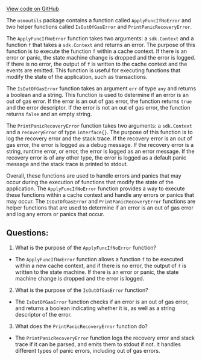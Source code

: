 [View code on GitHub](https://github.com/duality-labs/duality/osmoutils/cache_ctx.go)

The `osmoutils` package contains a function called `ApplyFuncIfNoError` and two helper functions called `IsOutOfGasError` and `PrintPanicRecoveryError`. 

The `ApplyFuncIfNoError` function takes two arguments: a `sdk.Context` and a function `f` that takes a `sdk.Context` and returns an error. The purpose of this function is to execute the function `f` within a cache context. If there is an error or panic, the state machine change is dropped and the error is logged. If there is no error, the output of `f` is written to the cache context and the events are emitted. This function is useful for executing functions that modify the state of the application, such as transactions. 

The `IsOutOfGasError` function takes an argument `err` of type `any` and returns a boolean and a string. This function is used to determine if an error is an out of gas error. If the error is an out of gas error, the function returns `true` and the error descriptor. If the error is not an out of gas error, the function returns `false` and an empty string. 

The `PrintPanicRecoveryError` function takes two arguments: a `sdk.Context` and a `recoveryError` of type `interface{}`. The purpose of this function is to log the recovery error and the stack trace. If the recovery error is an out of gas error, the error is logged as a debug message. If the recovery error is a string, runtime error, or error, the error is logged as an error message. If the recovery error is of any other type, the error is logged as a default panic message and the stack trace is printed to stdout. 

Overall, these functions are used to handle errors and panics that may occur during the execution of functions that modify the state of the application. The `ApplyFuncIfNoError` function provides a way to execute these functions within a cache context and handle any errors or panics that may occur. The `IsOutOfGasError` and `PrintPanicRecoveryError` functions are helper functions that are used to determine if an error is an out of gas error and log any errors or panics that occur.
## Questions: 
 1. What is the purpose of the `ApplyFuncIfNoError` function?
- The `ApplyFuncIfNoError` function allows a function `f` to be executed within a new cache context, and if there is no error, the output of `f` is written to the state machine. If there is an error or panic, the state machine change is dropped and the error is logged.

2. What is the purpose of the `IsOutOfGasError` function?
- The `IsOutOfGasError` function checks if an error is an out of gas error, and returns a boolean indicating whether it is, as well as a string descriptor of the error.

3. What does the `PrintPanicRecoveryError` function do?
- The `PrintPanicRecoveryError` function logs the recovery error and stack trace if it can be parsed, and emits them to stdout if not. It handles different types of panic errors, including out of gas errors.